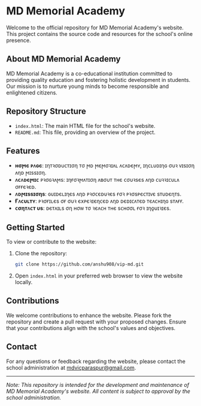 # MD Memorial Academy

Welcome to the official repository for MD Memorial Academy's website. This project contains the source code and resources for the school's online presence.

## About MD Memorial Academy

MD Memorial Academy is a co-educational institution committed to providing quality education and fostering holistic development in students. Our mission is to nurture young minds to become responsible and enlightened citizens.

## Repository Structure

- `index.html`: The main HTML file for the school's website.
- `README.md`: This file, providing an overview of the project.

## Features

- **ʜσϻє ᴘᴧɢє**: ɪηᴛꝛσᴅυᴄᴛɪση ᴛσ ϻᴅ ϻєϻσꝛɪᴧʟ ᴧᴄᴧᴅєϻʏ, ɪηᴄʟυᴅɪηɢ συꝛ ᴠɪsɪση ᴧηᴅ ϻɪssɪση.
- **ᴧᴄᴧᴅєϻɪᴄ** ᴘꝛσɢꝛᴧϻs: ɪηғσꝛϻᴧᴛɪση ᴧʙσυᴛ ᴛʜє ᴄσυꝛsєs ᴧηᴅ ᴄυꝛꝛɪᴄυʟᴧ σғғєꝛєᴅ.
- **ᴧᴅϻɪssɪσηs**: ɢυɪᴅєʟɪηєs ᴧηᴅ ᴘꝛσᴄєᴅυꝛєs ғσꝛ ᴘꝛσsᴘєᴄᴛɪᴠє sᴛυᴅєηᴛs.
- **Ғᴧᴄυʟᴛʏ**: ᴘꝛσғɪʟєs σғ συꝛ єxᴘєꝛɪєηᴄєᴅ ᴧηᴅ ᴅєᴅɪᴄᴧᴛєᴅ ᴛєᴧᴄʜɪηɢ sᴛᴧғғ.
- **ᴄσηᴛᴧᴄᴛ υs**: ᴅєᴛᴧɪʟs ση ʜσᴡ ᴛσ ꝛєᴧᴄʜ ᴛʜє sᴄʜσσʟ ғσꝛ ɪηǫυɪꝛɪєs.
## Getting Started

To view or contribute to the website:

1. Clone the repository:
   ```bash
   git clone https://github.com/anshu908/vip-md.git
   ```
2. Open `index.html` in your preferred web browser to view the website locally.

## Contributions

We welcome contributions to enhance the website. Please fork the repository and create a pull request with your proposed changes. Ensure that your contributions align with the school's values and objectives.

## Contact

For any questions or feedback regarding the website, please contact the school administration at [mdvicparaspur@gmail.com](mailto:anshppt19@gmail.com).

---

*Note: This repository is intended for the development and maintenance of MD Memorial Academy's website. All content is subject to approval by the school administration.*
